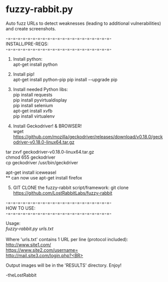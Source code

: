 # fuzzy-rabbit.py
Auto fuzz URLs to detect weaknesses (leading to additional vulnerabilities) and create screenshots.

-=-=-=-=-=-=-=-=-=-=-=-=-=-=-=-=-=-=-=-=-=-<BR>
INSTALL/PRE-REQS:<BR>
-=-=-=-=-=-=-=-=-=-=-=-=-=-=-=-=-=-=-=-=-=-<BR>
1. Install python:<BR>
apt-get install python

2. Install pip!<BR>
apt-get install python-pip
pip install --upgrade pip

3. Install needed Python libs:<BR>
pip install requests<BR>
pip install pyvirtualdisplay<BR>
pip install selenium<BR>
apt-get install xvfb<BR>
pip install virtualenv<BR>

4. Install Geckodriver! & BROWSER!<BR>
wget https://github.com/mozilla/geckodriver/releases/download/v0.18.0/geckodriver-v0.18.0-linux64.tar.gz<BR>

tar zxvf geckodriver-v0.18.0-linux64.tar.gz<BR>
chmod 655 geckodriver<BR>
cp geckodriver /usr/bin/geckdriver<BR>

apt-get install iceweasel<BR>
** can now use apt-get install firefox<BR>

5. GIT CLONE the fuzzy-rabbit script/framework:
git clone https://github.com/LostRabbitLabs/fuzzy-rabbit<BR>

-=-=-=-=-=-=-=-=-=-=-=-=-=-=-=-=-=-=-=-=-=-<BR>
HOW TO USE:<BR>
-=-=-=-=-=-=-=-=-=-=-=-=-=-=-=-=-=-=-=-=-=-<BR>

Usage:<BR>
<I>fuzzy-rabbit.py urls.txt</I>
<BR><BR>
Where 'urls.txt' contains 1 URL per line (protocol included):<BR>
http://www.site1.com/<BR>
https://www.site2.com/username=<BR>
http://mail.site3.com/login.php?<BR>

Output images will be in the 'RESULTS' directory. Enjoy!<BR>

-theLostRabbit
<BR><BR>


